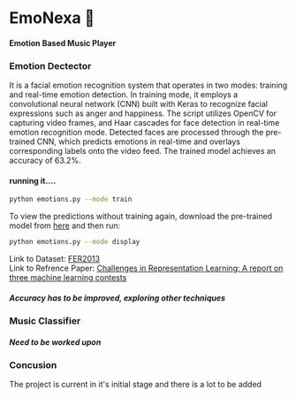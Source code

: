 # EmoNexa 🎵
#### Emotion Based Music Player

### Emotion Dectector

<p> It is a facial emotion recognition system that operates in two modes: training and real-time emotion detection. In training mode, it employs a convolutional neural network (CNN) built with Keras to recognize facial expressions such as anger and happiness. The script utilizes OpenCV for capturing video frames, and Haar cascades for face detection in real-time emotion recognition mode. Detected faces are processed through the pre-trained CNN, which predicts emotions in real-time and overlays corresponding labels onto the video feed. The trained model achieves an accuracy of 63.2%. </p>

#### running it....

```bash
python emotions.py --mode train
```

To view the predictions without training again, download the pre-trained model from [here](https://drive.google.com/file/d/1FUn0XNOzf-nQV7QjbBPA6-8GLoHNNgv-/view?usp=sharing) and then run:  

```bash
python emotions.py --mode display
```

Link to Dataset: [FER2013](https://www.kaggle.com/datasets/deadskull7/fer2013/)
<br>
Link to Refrence Paper: [Challenges in Representation Learning: A report
on three machine learning contests](https://arxiv.org/pdf/1307.0414.pdf)

##### Accuracy has to be improved, exploring other techniques

### Music Classifier

##### Need to be worked upon

### Concusion

<p> The project is current in it's initial stage and there is a lot to be added </p>
